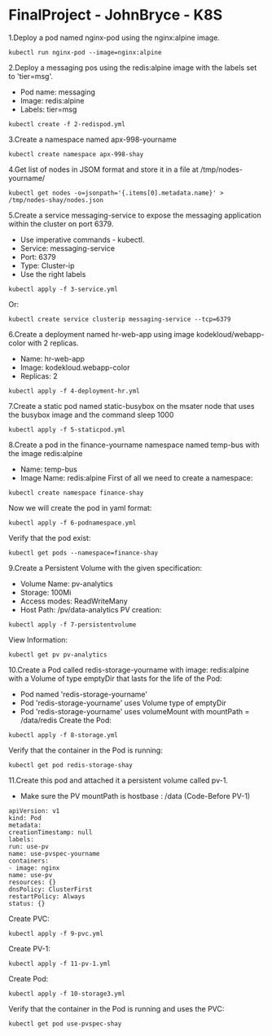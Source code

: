 # FinalProject - JohnBryce - K8S
1.Deploy a pod named nginx-pod using the nginx:alpine image.
~~~
kubectl run nginx-pod --image=nginx:alpine
~~~
2.Deploy a messaging pos using the redis:alpine image with the labels set to 'tier=msg'.
- Pod name: messaging
- Image: redis:alpine
- Labels: tier=msg
~~~
kubectl create -f 2-redispod.yml
~~~
3.Create a namespace named apx-998-yourname
~~~
kubectl create namespace apx-998-shay
~~~
4.Get list of nodes in JSOM format and store it in a file at /tmp/nodes-yourname/
~~~
kubectl get nodes -o=jsonpath='{.items[0].metadata.name}' > /tmp/nodes-shay/nodes.json
~~~
5.Create a service messaging-service to expose the messaging application within the cluster on port 6379.
- Use imperative commands - kubectl.
- Service: messaging-service
- Port: 6379
- Type: Cluster-ip
- Use the right labels
~~~
kubectl apply -f 3-service.yml
~~~
Or:
~~~
kubectl create service clusterip messaging-service --tcp=6379
~~~
6.Create a deployment named hr-web-app using image kodekloud/webapp-color with 2 replicas.
- Name: hr-web-app
- Image: kodekloud.webapp-color
- Replicas: 2
~~~
kubectl apply -f 4-deployment-hr.yml
~~~
7.Create a static pod named static-busybox on the msater node that uses the busybox image and the command sleep 1000
~~~
kubectl apply -f 5-staticpod.yml
~~~
8.Create a pod in the finance-yourname namespace named temp-bus with the image redis:alpine
- Name: temp-bus
- Image Name: redis:alpine
First of all we need to create a namespace:
~~~
kubectl create namespace finance-shay
~~~
Now we will create the pod in yaml format:
~~~
kubectl apply -f 6-podnamespace.yml
~~~
Verify that the pod exist:
~~~
kubectl get pods --namespace=finance-shay
~~~
9.Create a Persistent Volume with the given specification:
- Volume Name: pv-analytics
- Storage: 100Mi
- Access modes: ReadWriteMany
- Host Path: /pv/data-analytics
PV creation:
~~~
kubectl apply -f 7-persistentvolume
~~~
View Information:
~~~
kubectl get pv pv-analytics
~~~
10.Create a Pod called redis-storage-yourname with image: redis:alpine with a Volume of type emptyDir that lasts for the life of the Pod:
- Pod named 'redis-storage-yourname'
- Pod 'redis-storage-yourname' uses Volume type of emptyDir
- Pod 'redis-storage-yourname' uses volumeMount with mountPath = /data/redis
Create the Pod:
~~~
kubectl apply -f 8-storage.yml
~~~
Verify that the container in the Pod is running:
~~~
kubectl get pod redis-storage-shay
~~~
11.Create this pod and attached it a persistent volume called pv-1.
- Make sure the PV mountPath is hostbase : /data
(Code-Before PV-1)
~~~
apiVersion: v1
kind: Pod
metadata:
creationTimestamp: null
labels:
run: use-pv
name: use-pvspec-yourname
containers:
- image: nginx
name: use-pv
resources: {}
dnsPolicy: ClusterFirst
restartPolicy: Always
status: {}
~~~
Create PVC:
~~~
kubectl apply -f 9-pvc.yml
~~~
Create PV-1:
~~~
kubectl apply -f 11-pv-1.yml
~~~
Create Pod:
~~~
kubectl apply -f 10-storage3.yml
~~~
Verify that the container in the Pod is running and uses the PVC:
~~~
kubectl get pod use-pvspec-shay
~~~